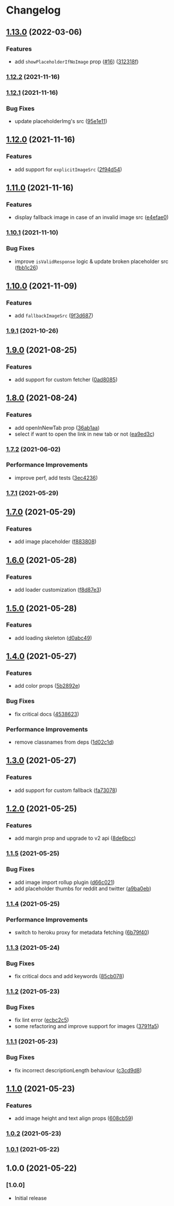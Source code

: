 # Changelog

## [1.13.0](https://github.com/dhaiwat10/react-link-preview/compare/v1.12.2...v1.13.0) (2022-03-06)


### Features

* add `showPlaceholderIfNoImage` prop ([#16](https://github.com/dhaiwat10/react-link-preview/issues/16)) ([312318f](https://github.com/dhaiwat10/react-link-preview/commit/312318f9cab046e8cd60521d7529f84488fdb69b))

### [1.12.2](https://github.com/dhaiwat10/react-link-preview/compare/v1.12.1...v1.12.2) (2021-11-16)

### [1.12.1](https://github.com/dhaiwat10/react-link-preview/compare/v1.12.0...v1.12.1) (2021-11-16)


### Bug Fixes

* update placeholderImg's src ([95e1e11](https://github.com/dhaiwat10/react-link-preview/commit/95e1e113dd6134b15c5904d84393b34a681cde3e))

## [1.12.0](https://github.com/dhaiwat10/react-link-preview/compare/v1.11.0...v1.12.0) (2021-11-16)


### Features

*  add support for `explicitImageSrc` ([2f94d54](https://github.com/dhaiwat10/react-link-preview/commit/2f94d5433e33d2ae6d8dcba2799776e25ba04663))

## [1.11.0](https://github.com/dhaiwat10/react-link-preview/compare/v1.10.1...v1.11.0) (2021-11-16)


### Features

* display fallback image in case of an invalid image src ([e4efae0](https://github.com/dhaiwat10/react-link-preview/commit/e4efae02c65d9314f580f604db7b62f62c272057))

### [1.10.1](https://github.com/dhaiwat10/react-link-preview/compare/v1.10.0...v1.10.1) (2021-11-10)


### Bug Fixes

* improve `isValidResponse` logic & update broken placeholder src ([fbb1c26](https://github.com/dhaiwat10/react-link-preview/commit/fbb1c2668c89398c52a33146b475198e05593267))

## [1.10.0](https://github.com/dhaiwat10/react-link-preview/compare/v1.9.1...v1.10.0) (2021-11-09)


### Features

* add `fallbackImageSrc` ([9f3d687](https://github.com/dhaiwat10/react-link-preview/commit/9f3d6879a6c3eb0b63fff23412c07203669e86a1))

### [1.9.1](https://github.com/dhaiwat10/react-link-preview/compare/v1.9.0...v1.9.1) (2021-10-26)

## [1.9.0](https://github.com/dhaiwat10/react-link-preview/compare/v1.8.0...v1.9.0) (2021-08-25)


### Features

* add support for custom fetcher ([0ad8085](https://github.com/dhaiwat10/react-link-preview/commit/0ad808533688b8cc0d6be34e887fb64faef0164f))

## [1.8.0](https://github.com/dhaiwat10/react-link-preview/compare/v1.7.2...v1.8.0) (2021-08-24)


### Features

* add openInNewTab prop ([36ab1aa](https://github.com/dhaiwat10/react-link-preview/commit/36ab1aad723c7f036bf8416fccd0df89245996f6))
* select if want to open the link in new tab or not ([ea9ed3c](https://github.com/dhaiwat10/react-link-preview/commit/ea9ed3ca443ccd489d1047e46818936789441b25))

### [1.7.2](https://github.com/dhaiwat10/react-link-preview/compare/v1.7.1...v1.7.2) (2021-06-02)


### Performance Improvements

* improve perf, add tests ([3ec4236](https://github.com/dhaiwat10/react-link-preview/commit/3ec42369ea9739afe978c254def661e3e62563ca))

### [1.7.1](https://github.com/dhaiwat10/react-link-preview/compare/v1.7.0...v1.7.1) (2021-05-29)

## [1.7.0](https://github.com/dhaiwat10/react-link-preview/compare/v1.6.0...v1.7.0) (2021-05-29)


### Features

* add image placeholder ([f883808](https://github.com/dhaiwat10/react-link-preview/commit/f883808e7e3a1920d7b7ae979a8e3fa7db42c775))

## [1.6.0](https://github.com/dhaiwat10/react-link-preview/compare/v1.5.0...v1.6.0) (2021-05-28)


### Features

* add loader customization ([f8d87e3](https://github.com/dhaiwat10/react-link-preview/commit/f8d87e3036841c0de275e9f8aa98f5b8ee8cb8a4))

## [1.5.0](https://github.com/dhaiwat10/react-link-preview/compare/v1.4.0...v1.5.0) (2021-05-28)


### Features

* add loading skeleton ([d0abc49](https://github.com/dhaiwat10/react-link-preview/commit/d0abc4971166f42b3e5a6a92d47e53b7d80528c7))

## [1.4.0](https://github.com/dhaiwat10/react-link-preview/compare/v1.3.0...v1.4.0) (2021-05-27)


### Features

* add color props ([5b2892e](https://github.com/dhaiwat10/react-link-preview/commit/5b2892e0a1f42150c8573afc1765c41310aede7b))


### Bug Fixes

* fix critical docs ([4538623](https://github.com/dhaiwat10/react-link-preview/commit/4538623d55af5a2c8990ebcbeac5713fd1f19564))


### Performance Improvements

* remove classnames from deps ([1d02c1d](https://github.com/dhaiwat10/react-link-preview/commit/1d02c1d8b97120b484f7505f56ffafd3df6cebf8))

## [1.3.0](https://github.com/dhaiwat10/react-link-preview/compare/v1.2.0...v1.3.0) (2021-05-27)


### Features

* add support for custom fallback ([fa73078](https://github.com/dhaiwat10/react-link-preview/commit/fa73078b4dfa4b16030eb011004e69ded27ca400))

## [1.2.0](https://github.com/dhaiwat10/react-link-preview/compare/v1.1.5...v1.2.0) (2021-05-25)


### Features

* add margin prop and upgrade to v2 api ([8de6bcc](https://github.com/dhaiwat10/react-link-preview/commit/8de6bcc051b1d1325b1d90e7e57ebfe7020a05d9))

### [1.1.5](https://github.com/dhaiwat10/react-link-preview/compare/v1.1.4...v1.1.5) (2021-05-25)


### Bug Fixes

* add image import rollup plugin ([d66c021](https://github.com/dhaiwat10/react-link-preview/commit/d66c0218c214be810f2806cba4fc28e1f52f4fb5))
* add placeholder thumbs for reddit and twitter ([a9ba0eb](https://github.com/dhaiwat10/react-link-preview/commit/a9ba0eb6858e864c0ef8c13ffb965caeca6e838c))

### [1.1.4](https://github.com/dhaiwat10/react-link-preview/compare/v1.1.3...v1.1.4) (2021-05-25)


### Performance Improvements

* switch to heroku proxy for metadata fetching ([6b79f40](https://github.com/dhaiwat10/react-link-preview/commit/6b79f40d322411a77fd72e5dcf70da794654450e))

### [1.1.3](https://github.com/dhaiwat10/react-link-preview/compare/v1.1.2...v1.1.3) (2021-05-24)


### Bug Fixes

* fix critical docs and add keywords ([85cb078](https://github.com/dhaiwat10/react-link-preview/commit/85cb078c5c8e1371baab82ba1e3e3c5b42ff0e49))

### [1.1.2](https://github.com/dhaiwat10/react-link-preview/compare/v1.1.1...v1.1.2) (2021-05-23)


### Bug Fixes

* fix lint error ([ecbc2c5](https://github.com/dhaiwat10/react-link-preview/commit/ecbc2c5eb154cc2ed2266027ac4052ff7d0d7161))
* some refactoring and improve support for images ([3791fa5](https://github.com/dhaiwat10/react-link-preview/commit/3791fa5f4fe09617b30bf533cd90851e2ca9bde8))

### [1.1.1](https://github.com/dhaiwat10/react-link-preview/compare/v1.1.0...v1.1.1) (2021-05-23)


### Bug Fixes

* fix incorrect descriptionLength behaviour ([c3cd9d8](https://github.com/dhaiwat10/react-link-preview/commit/c3cd9d8c4b6ae3e546be1405c4fd88312b1f0db7))

## [1.1.0](https://github.com/dhaiwat10/react-link-preview/compare/v1.0.2...v1.1.0) (2021-05-23)


### Features

* add image height and text align props ([608cb59](https://github.com/dhaiwat10/react-link-preview/commit/608cb590eb41de5d49276097171d66f1c5ea1c11))

### [1.0.2](https://github.com/dhaiwat10/react-link-preview/compare/v1.0.1...v1.0.2) (2021-05-23)

### [1.0.1](https://github.com/dhaiwat10/react-link-preview/compare/v1.0.0...v1.0.1) (2021-05-22)

## 1.0.0 (2021-05-22)

### [1.0.0]

- Initial release
